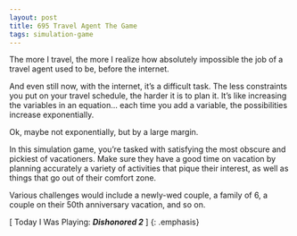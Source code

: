 ```yaml
---
layout: post
title: 695 Travel Agent The Game
tags: simulation-game
---
```

The more I travel, the more I realize how absolutely impossible the job of a travel agent used to be, before the internet.

And even still now, with the internet, it’s a difficult task.  The less constraints you put on your travel schedule, the harder it is to plan it.  It’s like increasing the variables in an equation… each time you add a variable, the possibilities increase exponentially.

Ok, maybe not exponentially, but by a large margin.

In this simulation game, you’re tasked with satisfying the most obscure and pickiest of vacationers.  Make sure they have a good time on vacation by planning accurately a variety of activities that pique their interest, as well as things that go out of their comfort zone.

Various challenges would include a newly-wed couple, a family of 6, a couple on their 50th anniversary vacation, and so on.

[ Today I Was Playing: ***Dishonored 2*** ]
{: .emphasis}